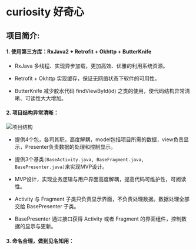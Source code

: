 # curiosity 好奇心
## 项目简介:

#### 1. 使用第三方库：RxJava2 + Retrofit + Okhttp + ButterKnife

- RxJava 多线程、实现异步加载，更加高效、优雅的利用系统资源。
    
- Retrofit + Okhttp 实现缓存，保证无网络状态下软件的可用性。
    
- ButterKnife 减少胶水代码 findViewById(id) 之类的使用，使代码结构异常清晰、可读性大大增加。
   
#### 2. 项目结构异常清晰：
![项目结构](https://raw.github.com/Jere3y/curiosity/master/des/project_tree.JPG)

- 提供4个包，各司其职，高度解耦，model包括项目所需的数据，view负责显示，Presenter负责数据的处理和控制显示。

- 提供3个基类`(BaseActivity.java, BaseFragment.java, BasePresenter.java)`来实现MVP设计。   
    
- MVP设计，实现业务逻辑与用户界面高度解耦，提高代码可维护性，可阅读性。
    
- Activity 与 Fragment 子类只负责显示界面，不负责处理数据。数据处理全部交给 BasePresenter 子类。  

- BasePresenter 通过接口获得 Activity 或者 Fragment 的界面组件，控制数据的显示与更新。
       
#### 3. 命名合理，做到见名知用：
